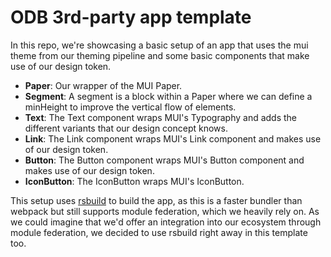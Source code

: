 # ODB 3rd-party app template

In this repo, we're showcasing a basic setup of an app that uses the mui theme from our theming pipeline and some basic components that make use of our design token.

- **Paper**: Our wrapper of the MUI Paper.
- **Segment**: A segment is a block within a Paper where we can define a minHeight to improve the vertical flow of elements.
- **Text**: The Text component wraps MUI's Typography and adds the different variants that our design concept knows.
- **Link**: The Link component wraps MUI's Link component and makes use of our design token.
- **Button**: The Button component wraps MUI's Button component and makes use of our design token.
- **IconButton**: The IconButton wraps MUI's IconButton.

This setup uses [rsbuild](https://rsbuild.dev/) to build the app, as this is a faster bundler than webpack but still supports module federation, which we heavily rely on. As we could imagine that we'd offer an integration into our ecosystem through module federation, we decided to use rsbuild right away in this template too.
